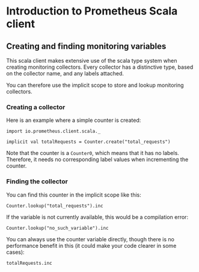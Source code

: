 # Introduction to Prometheus Scala client

## Creating and finding monitoring variables

This scala client makes extensive use of the scala type system when
creating monitoring collectors. Every collector has a distinctive
type, based on the collector name, and any labels attached.

You can therefore use the implicit scope to store and lookup
monitoring collectors.

### Creating a collector

Here is an example where a simple counter is created:

```tut
import io.prometheus.client.scala._

implicit val totalRequests = Counter.create("total_requests")
```

Note that the counter is a `Counter0`, which means that it
has no labels. Therefore, it needs no corresponding label values
when incrementing the counter.

### Finding the collector

You can find this counter in the implicit scope like this:

```tut
Counter.lookup("total_requests").inc
```

If the variable is not currently available, this would be a
compilation error:

```tut:fail
Counter.lookup("no_such_variable").inc
```

You can always use the counter variable directly, though
there is no performance benefit in this (it could make your
code clearer in some cases):

```tut
totalRequests.inc
```
